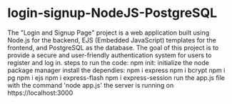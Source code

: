 # login-signup-NodeJS-PostgreSQL
The "Login and Signup Page" project is a web application built using Node.js for the backend, EJS (Embedded JavaScript) templates for the frontend, and PostgreSQL as the database. The goal of this project is to provide a secure and user-friendly authentication system for users to register and log in.
steps to run the code:
 npm init: initialize the node package manager 
 install the dependies: 
 npm i express 
 npm i bcrypt 
 npm i pg
 npm i ejs
 npm i express-flash
 npm i express-session
 run the app.js file with the command 'node app.js'
 the server is running on https://localhost:3000
 
 
